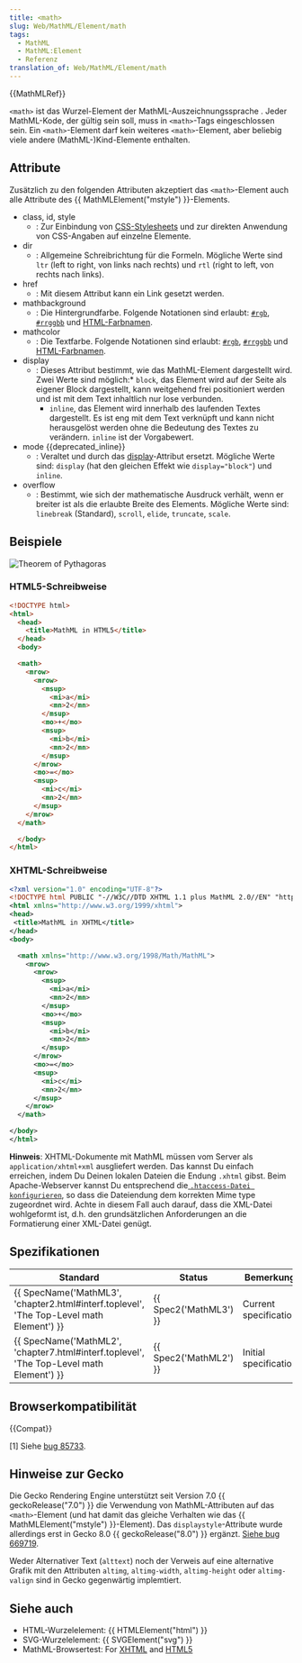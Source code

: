 ```yaml
---
title: <math>
slug: Web/MathML/Element/math
tags:
  - MathML
  - MathML:Element
  - Referenz
translation_of: Web/MathML/Element/math
---
```

{{MathMLRef}}

`<math>` ist das Wurzel-Element der MathML-Auszeichnungssprache . Jeder MathML-Kode, der gültig sein soll, muss in `<math>`-Tags eingeschlossen sein. Ein `<math>`-Element darf kein weiteres `<math>`-Element, aber beliebig viele andere (MathML-)Kind-Elemente enthalten.

## Attribute

Zusätzlich zu den folgenden Attributen akzeptiert das `<math>`-Element auch alle Attribute des {{ MathMLElement("mstyle") }}-Elements.

- class, id, style
  - : Zur Einbindung von [CSS-Stylesheets](/de/docs/Web/CSS) und zur direkten Anwendung von CSS-Angaben auf einzelne Elemente.
- dir
  - : Allgemeine Schreibrichtung für die Formeln. Mögliche Werte sind `ltr` (left to right, von links nach rechts) und `rtl` (right to left, von rechts nach links).
- href
  - : Mit diesem Attribut kann ein Link gesetzt werden.
- mathbackground
  - : Die Hintergrundfarbe. Folgende Notationen sind erlaubt: [`#rgb`](</de/docs/Web/CSS/Farben#rgb()>), [`#rrggbb`](</de/docs/Web/CSS/Farben#rgb()>) und [HTML-Farbnamen](/de/docs/Web/CSS/Farben#Werte).
- mathcolor
  - : Die Textfarbe. Folgende Notationen sind erlaubt: [`#rgb`](</de/docs/Web/CSS/Farben#rgb()>), [`#rrggbb`](</de/docs/Web/CSS/Farben#rgb()>) und [HTML-Farbnamen](/de/docs/Web/CSS/Farben#Werte).
- display
  - : Dieses Attribut bestimmt, wie das MathML-Element dargestellt wird. Zwei Werte sind möglich:\* `block`, das Element wird auf der Seite als eigener Block dargestellt, kann weitgehend frei positioniert werden und ist mit dem Text inhaltlich nur lose verbunden.
    - `inline`, das Element wird innerhalb des laufenden Textes dargestellt. Es ist eng mit dem Text verknüpft und kann nicht herausgelöst werden ohne die Bedeutung des Textes zu verändern. `inline` ist der Vorgabewert.
- mode {{deprecated_inline}}
  - : Veraltet und durch das [](/de/docs/MathML/Element/math#attr-display)[display](#display)-Attribut ersetzt. Mögliche Werte sind: `display` (hat den gleichen Effekt wie `display="block"`) und `inline`.
- overflow
  - : Bestimmt, wie sich der mathematische Ausdruck verhält, wenn er breiter ist als die erlaubte Breite des Elements. Mögliche Werte sind: `linebreak` (Standard), `scroll`, `elide`, `truncate`, `scale`.

## Beispiele

![Theorem of Pythagoras](/files/3157/math.jpg)

### HTML5-Schreibweise

```html
<!DOCTYPE html>
<html>
  <head>
    <title>MathML in HTML5</title>
  </head>
  <body>

  <math>
    <mrow>
      <mrow>
        <msup>
          <mi>a</mi>
          <mn>2</mn>
        </msup>
        <mo>+</mo>
        <msup>
          <mi>b</mi>
          <mn>2</mn>
        </msup>
      </mrow>
      <mo>=</mo>
      <msup>
        <mi>c</mi>
        <mn>2</mn>
      </msup>
    </mrow>
  </math>

  </body>
</html>
```

### XHTML-Schreibweise

```xml
<?xml version="1.0" encoding="UTF-8"?>
<!DOCTYPE html PUBLIC "-//W3C//DTD XHTML 1.1 plus MathML 2.0//EN" "http://www.w3.org/Math/DTD/mathml2/xhtml-math11-f.dtd">
<html xmlns="http://www.w3.org/1999/xhtml">
<head>
 <title>MathML in XHTML</title>
</head>
<body>

  <math xmlns="http://www.w3.org/1998/Math/MathML">
    <mrow>
      <mrow>
        <msup>
          <mi>a</mi>
          <mn>2</mn>
        </msup>
        <mo>+</mo>
        <msup>
          <mi>b</mi>
          <mn>2</mn>
        </msup>
      </mrow>
      <mo>=</mo>
      <msup>
        <mi>c</mi>
        <mn>2</mn>
      </msup>
    </mrow>
  </math>

</body>
</html>
```

**Hinweis**: XHTML-Dokumente mit MathML müssen vom Server als `application/xhtml+xml` ausgliefert werden. Das kannst Du einfach erreichen, indem Du Deinen lokalen Dateien die Endung `.xhtml` gibst. Beim Apache-Webserver kannst Du entsprechend die[ `.htaccess-Datei konfigurieren`](http://httpd.apache.org/docs/current/mod/mod_mime.html#addtype), so dass die Dateiendung dem korrekten Mime type zugeordnet wird. Achte in diesem Fall auch darauf, dass die XML-Datei wohlgeformt ist, d.h. den grundsätzlichen Anforderungen an die Formatierung einer XML-Datei genügt.

## Spezifikationen

| Standard                                                                                                             | Status                       | Bemerkung             |
| -------------------------------------------------------------------------------------------------------------------- | ---------------------------- | --------------------- |
| {{ SpecName('MathML3', 'chapter2.html#interf.toplevel', 'The Top-Level math Element') }} | {{ Spec2('MathML3') }} | Current specification |
| {{ SpecName('MathML2', 'chapter7.html#interf.toplevel', 'The Top-Level math Element') }} | {{ Spec2('MathML2') }} | Initial specification |

## Browserkompatibilität

{{Compat}}

\[1] Siehe [bug 85733](https://bugs.webkit.org/show_bug.cgi?id=85733).

## Hinweise zur Gecko

Die Gecko Rendering Engine unterstützt seit Version 7.0 {{ geckoRelease("7.0") }} die Verwendung von MathML-Attributen auf das `<math>`-Element (und hat damit das gleiche Verhalten wie das {{ MathMLElement("mstyle") }}-Element). Das `displaystyle`-Attribute wurde allerdings erst in Gecko 8.0 {{ geckoRelease("8.0") }} ergänzt. [Siehe bug 669719](https://bugzilla.mozilla.org/show_bug.cgi?id=669719).

Weder Alternativer Text (`alttext`) noch der Verweis auf eine alternative Grafik mit den Attributen `altimg`, `altimg-width`, `altimg-height` oder `altimg-valign` sind in Gecko gegenwärtig implemtiert.

## Siehe auch

- HTML-Wurzelelement: {{ HTMLElement("html") }}
- SVG-Wurzelelement: {{ SVGElement("svg") }}
- MathML-Browsertest: For [XHTML](https://www.eyeasme.com/Joe/MathML/MathML_browser_test) and [HTML5](https://eyeasme.com/Joe/MathML/HTML5_MathML_browser_test)
